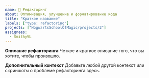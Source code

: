 ```yaml
---
name: 🧾 Рефакторинг
about: Оптимизация, улучшение и форматирование кода
title: "Краткое название"
labels: ["type: refactoring"]
projects: ["HogwartsSchoolOfMagic/projects/2"]
assignees: 
  - SmithyVL
---
```


**Описание рефакторинга**
Четкое и краткое описание того, что вы хотите, чтобы произошло.

**Дополнительный контекст**
Добавьте любой другой контекст или скриншоты о проблеме рефакторинга здесь.